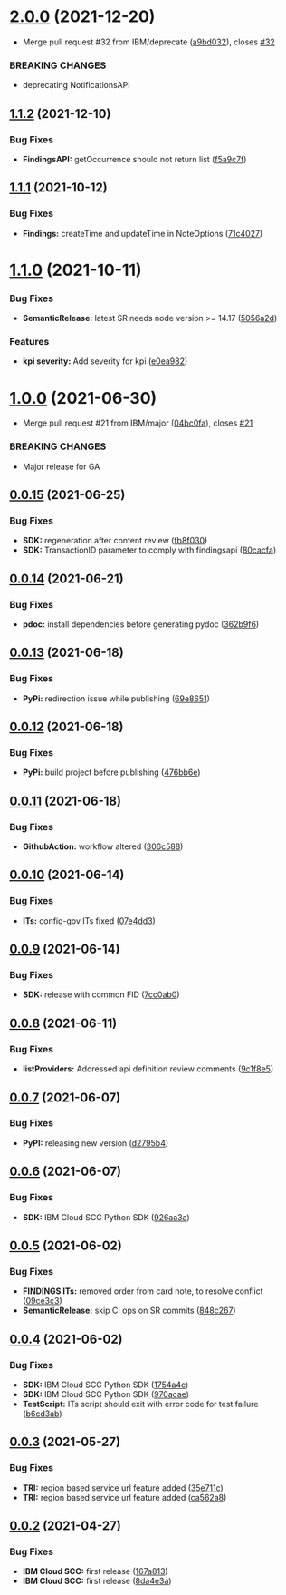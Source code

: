 # [2.0.0](https://github.com/IBM/scc-python-sdk/compare/v1.1.2...v2.0.0) (2021-12-20)


* Merge pull request #32 from IBM/deprecate ([a9bd032](https://github.com/IBM/scc-python-sdk/commit/a9bd032957f8e4bcc8c8aba9b9703edaf37af1d9)), closes [#32](https://github.com/IBM/scc-python-sdk/issues/32)


### BREAKING CHANGES

* deprecating NotificationsAPI

## [1.1.2](https://github.com/IBM/scc-python-sdk/compare/v1.1.1...v1.1.2) (2021-12-10)


### Bug Fixes

* **FindingsAPI:** getOccurrence should not return list ([f5a9c7f](https://github.com/IBM/scc-python-sdk/commit/f5a9c7fcc8c761401a6b0507b259ed64dc72eb12))

## [1.1.1](https://github.com/IBM/scc-python-sdk/compare/v1.1.0...v1.1.1) (2021-10-12)


### Bug Fixes

* **Findings:** createTime and updateTime in NoteOptions ([71c4027](https://github.com/IBM/scc-python-sdk/commit/71c4027c385e01ad07d26f90aedaee8124bb0015))

# [1.1.0](https://github.com/IBM/scc-python-sdk/compare/v1.0.0...v1.1.0) (2021-10-11)


### Bug Fixes

* **SemanticRelease:** latest SR needs node version >= 14.17 ([5056a2d](https://github.com/IBM/scc-python-sdk/commit/5056a2df197da9b7c556b1c0f7467483384a9e9e))


### Features

* **kpi severity:** Add severity for kpi ([e0ea982](https://github.com/IBM/scc-python-sdk/commit/e0ea982180263abf5b58aa377f1d3ebe7a0f0bdf))

# [1.0.0](https://github.com/IBM/scc-python-sdk/compare/v0.0.15...v1.0.0) (2021-06-30)


* Merge pull request #21 from IBM/major ([04bc0fa](https://github.com/IBM/scc-python-sdk/commit/04bc0fa87019807d88a6b266227854af1517404c)), closes [#21](https://github.com/IBM/scc-python-sdk/issues/21)


### BREAKING CHANGES

* Major release for GA

## [0.0.15](https://github.com/IBM/scc-python-sdk/compare/v0.0.14...v0.0.15) (2021-06-25)


### Bug Fixes

* **SDK:** regeneration after content review ([fb8f030](https://github.com/IBM/scc-python-sdk/commit/fb8f0304ec143013699a5a257adbc7f8f14448be))
* **SDK:** TransactionID parameter to comply with findingsapi ([80cacfa](https://github.com/IBM/scc-python-sdk/commit/80cacfadbb9ca32be6359852666b3b9b0fc1970e))

## [0.0.14](https://github.com/IBM/scc-python-sdk/compare/v0.0.13...v0.0.14) (2021-06-21)


### Bug Fixes

* **pdoc:** install dependencies before generating pydoc ([362b9f6](https://github.com/IBM/scc-python-sdk/commit/362b9f6c6de0a338acdb780cb429664d3a0c14dc))

## [0.0.13](https://github.com/IBM/scc-python-sdk/compare/v0.0.12...v0.0.13) (2021-06-18)


### Bug Fixes

* **PyPi:** redirection issue while publishing ([69e8651](https://github.com/IBM/scc-python-sdk/commit/69e8651721f9efa15a89d4955b8ea7c39e299523))

## [0.0.12](https://github.com/IBM/scc-python-sdk/compare/v0.0.11...v0.0.12) (2021-06-18)


### Bug Fixes

* **PyPi:** build project before publishing ([476bb6e](https://github.com/IBM/scc-python-sdk/commit/476bb6e60b84930f92e4a05de96c7d2a209c3a9a))

## [0.0.11](https://github.com/IBM/scc-python-sdk/compare/v0.0.10...v0.0.11) (2021-06-18)


### Bug Fixes

* **GithubAction:** workflow altered ([306c588](https://github.com/IBM/scc-python-sdk/commit/306c588b8e1c46de1179fb017d843340291ed36d))

## [0.0.10](https://github.com/IBM/scc-python-sdk/compare/v0.0.9...v0.0.10) (2021-06-14)


### Bug Fixes

* **ITs:** config-gov ITs fixed ([07e4dd3](https://github.com/IBM/scc-python-sdk/commit/07e4dd398004e57d56c458430a00c057a9722cda))

## [0.0.9](https://github.com/IBM/scc-python-sdk/compare/v0.0.8...v0.0.9) (2021-06-14)


### Bug Fixes

* **SDK:** release with common FID ([7cc0ab0](https://github.com/IBM/scc-python-sdk/commit/7cc0ab0bf382dba70c73e5bd1c3992e336ad11b8))

## [0.0.8](https://github.com/IBM/scc-python-sdk/compare/v0.0.7...v0.0.8) (2021-06-11)


### Bug Fixes

* **listProviders:** Addressed api definition review comments ([9c1f8e5](https://github.com/IBM/scc-python-sdk/commit/9c1f8e5ce5183aed046432d76688c7fa46a97f91))

## [0.0.7](https://github.com/IBM/scc-python-sdk/compare/v0.0.6...v0.0.7) (2021-06-07)


### Bug Fixes

* **PyPI:** releasing new version ([d2795b4](https://github.com/IBM/scc-python-sdk/commit/d2795b46ad07363f4402db0a039a2be703ffa6b4))

## [0.0.6](https://github.com/IBM/scc-python-sdk/compare/v0.0.5...v0.0.6) (2021-06-07)


### Bug Fixes

* **SDK:** IBM Cloud SCC Python SDK ([926aa3a](https://github.com/IBM/scc-python-sdk/commit/926aa3af40ad73aa5d302df704b5a5dee57b7e14))

## [0.0.5](https://github.com/IBM/scc-python-sdk/compare/v0.0.4...v0.0.5) (2021-06-02)


### Bug Fixes

* **FINDINGS ITs:** removed order from card note, to resolve conflict ([09ce3c3](https://github.com/IBM/scc-python-sdk/commit/09ce3c332a878164d8317dd131a671cee668f121))
* **SemanticRelease:** skip CI ops on SR commits ([848c267](https://github.com/IBM/scc-python-sdk/commit/848c267b403da9fd69258b3842a4daeffb5c2f2d))

## [0.0.4](https://github.com/IBM/scc-python-sdk/compare/v0.0.3...v0.0.4) (2021-06-02)


### Bug Fixes

* **SDK:** IBM Cloud SCC Python SDK ([1754a4c](https://github.com/IBM/scc-python-sdk/commit/1754a4c6d808ebaa194df4a51166a3a2b83150be))
* **SDK:** IBM Cloud SCC Python SDK ([970acae](https://github.com/IBM/scc-python-sdk/commit/970acaeb0b081918d283df0cfad27af30e67e8db))
* **TestScript:** ITs script should exit with error code for test failure ([b6cd3ab](https://github.com/IBM/scc-python-sdk/commit/b6cd3ab142ea8628af4ccf0cd175449459c79b7a))

## [0.0.3](https://github.com/IBM/scc-python-sdk/compare/v0.0.2...v0.0.3) (2021-05-27)


### Bug Fixes

* **TRI:** region based service url feature added ([35e711c](https://github.com/IBM/scc-python-sdk/commit/35e711c7b62b841a612801996b3c612953ed6960))
* **TRI:** region based service url feature added ([ca562a8](https://github.com/IBM/scc-python-sdk/commit/ca562a8503e5063dec2394d139854ebd3b87df36))

## [0.0.2](https://github.com/IBM/scc-python-sdk/compare/v0.0.1...v0.0.2) (2021-04-27)


### Bug Fixes

* **IBM Cloud SCC:** first release ([167a813](https://github.com/IBM/scc-python-sdk/commit/167a8138d0c78142dbad2e4defdef5cd53e5da1e))
* **IBM Cloud SCC:** first release ([8da4e3a](https://github.com/IBM/scc-python-sdk/commit/8da4e3ac72659864d94c913bed6dee3c8d0fb058))
